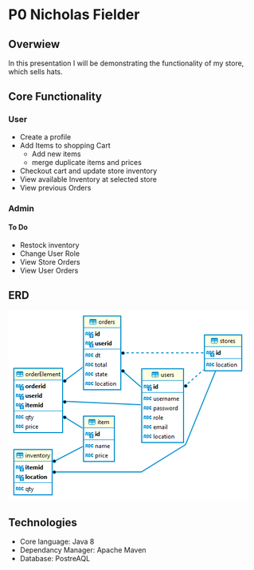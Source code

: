 # P0 Nicholas Fielder

## Overwiew

In this presentation I will be demonstrating the functionality of my store, which sells hats. 

## Core Functionality

### User
- Create a profile
- Add Items to shopping Cart
  - Add new items
  - merge duplicate items and prices
- Checkout cart and update store inventory
- View available Inventory at selected store
- View previous Orders
### Admin
#### To Do
- Restock inventory
- Change User Role
- View Store Orders
- View User Orders

## ERD
![alt text](https://github.com/220808-Java-React-Enterprise/Nicholas-P0/blob/test-branch/images/updatedERD.png)

## Technologies
- Core language: Java 8
- Dependancy Manager: Apache Maven
- Database: PostreAQL

